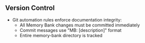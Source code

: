 ## Version Control
- Git automation rules enforce documentation integrity:
  - All Memory Bank changes must be committed immediately
  - Commit messages use "MB: [description]" format
  - Entire memory-bank directory is tracked
